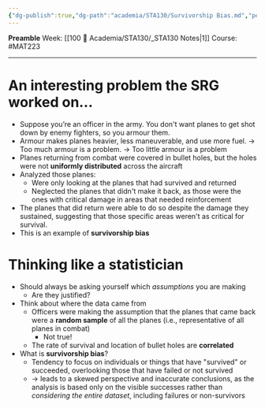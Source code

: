```yaml
---
{"dg-publish":true,"dg-path":"academia/STA130/Survivorship Bias.md","permalink":"/academia/sta-130/survivorship-bias/","created":"2024-01-15T16:08:09.606-05:00","updated":"2024-01-15T16:30:44.101-05:00"}
---
```


**Preamble**
Week: [[100 📒 Academia/STA130/_STA130 Notes\|1]]
Course: #MAT223

---
# An interesting problem the SRG worked on…

- Suppose you’re an officer in the army. You don't want planes to get shot down by enemy fighters, so you armour them.
- Armour makes planes heavier, less maneuverable, and use more fuel.
	→ Too much armour is a problem.
	→ Too little armour is a problem
- Planes returning from combat were covered in bullet holes, but the holes were not **uniformly distributed** across the aircraft
- Analyzed those planes:
	- Were only looking at the planes that had survived and returned
	- Neglected the planes that didn't make it back, as those were the ones with critical damage in areas that needed reinforcement
- The planes that did return were able to do so despite the damage they sustained, suggesting that those specific areas weren't as critical for survival.
- This is an example of **survivorship bias**

# Thinking like a statistician

- Should always be asking yourself which *assumptions* you are making
	- Are they justified?
- Think about where the data came from
	- Officers were making the assumption that the planes that came back were a **random sample** of all the planes (i.e., representative of all planes in combat)
		- Not true!
	- The rate of survival and location of bullet holes are **correlated**
- What is **survivorship bias**?
	- Tendency to focus on individuals or things that have "survived" or succeeded, overlooking those that have failed or not survived
	- → leads to a skewed perspective and inaccurate conclusions, as the analysis is based only on the visible successes rather than *considering the entire dataset*, including failures or non-survivors


